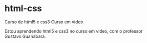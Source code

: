 # html-css
 Curso de html5 e css3 Curso em video

 Estou aprendendo html5 e css3 no curso em video, com o professor Gustavo Guanabara.
